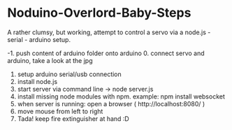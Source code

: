 Noduino-Overlord-Baby-Steps
===========================

A rather clumsy, but working, attempt to control a servo via a node.js - serial - arduino setup. 

-1. push content of arduino folder onto arduino
0. connect servo and arduino, take a look at the jpg
1. setup arduino serial/usb connection
2. install node.js
3. start server via command line -> node server.js
4. install missing node modules with npm. example: npm install websocket
5. when server is running: open a browser ( http://localhost:8080/ ) 
6. move mouse from left to right
7. Tada! keep fire extinguisher at hand :D
